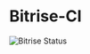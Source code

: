 # Bitrise-CI

![Bitrise Status](https://app.bitrise.io/app/e5ca3424abebbbd6/status.svg?token=DBryjQ936HnVJdTlqxcDUQ&branch=master)